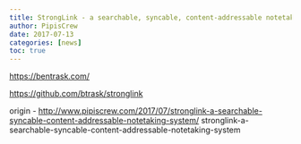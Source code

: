 ```yaml
---
title: StrongLink - a searchable, syncable, content-addressable notetaking system
author: PipisCrew
date: 2017-07-13
categories: [news]
toc: true
---
```


https://bentrask.com/

https://github.com/btrask/stronglink

origin - http://www.pipiscrew.com/2017/07/stronglink-a-searchable-syncable-content-addressable-notetaking-system/ stronglink-a-searchable-syncable-content-addressable-notetaking-system